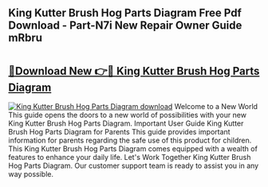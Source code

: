 ## King Kutter Brush Hog Parts Diagram Free Pdf Download - Part-N7i New Repair Owner Guide mRbru

# <h2><a href="http://dfukkb6.blite.top/?on=King+Kutter+Brush+Hog+Parts+Diagram">🔗Download New 👉🔴 King Kutter Brush Hog Parts Diagram</a></h2>

[![King Kutter Brush Hog Parts Diagram download](https://i.imgur.com/lujVjoI.png)](http://dfukkb6.blite.top/?on=King+Kutter+Brush+Hog+Parts+Diagram)
Welcome to a New World This guide opens the doors to a new world of possibilities with your new King Kutter Brush Hog Parts Diagram. Important User Guide King Kutter Brush Hog Parts Diagram for Parents This guide provides important information for parents regarding the safe use of this product for children. This King Kutter Brush Hog Parts Diagram comes equipped with a wealth of features to enhance your daily life. Let's Work Together King Kutter Brush Hog Parts Diagram. Our customer support team is ready to assist you in any way possible.
